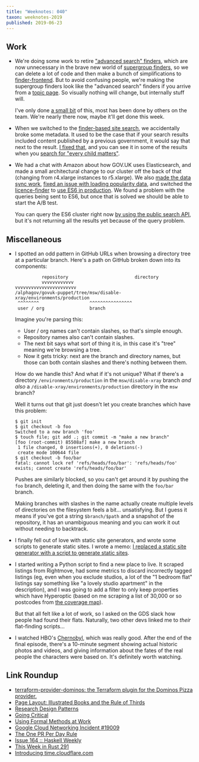 ```yaml
---
title: "Weeknotes: 040"
taxon: weeknotes-2019
published: 2019-06-23
---
```


## Work

- We're doing some work to retire ["advanced search" finders][], which
  are now unnecessary in the brave new world of [supergroup
  finders][], so we can delete a lot of code and then make a bunch of
  simplifications to [finder-frontend][].  But to avoid confusing
  people, we're making the supergroup finders look like the "advanced
  search" finders if you arrive from a [topic page][].  So visually
  nothing will change, but internally stuff will.

  I've only done [a small bit][] of this, most has been done by others
  on the team.  We're nearly there now, maybe it'll get done this
  week.

- When we switched to the [finder-based site search][], we
  accidentally broke some metadata.  It used to be the case that if
  your search results included content published by a previous
  government, it would say that next to the result.  [I fixed that][],
  and you can see it in some of the results when you [search for
  "every child matters"][].

- We had a chat with Amazon about how GOV.UK uses Elasticsearch, and
  made a small architectural change to our cluster off the back of
  that (changing from r4.xlarge instances to r5.xlarge).  We also
  [made the data sync work][], [fixed an issue with loading popularity
  data][], and switched the [licence-finder][] to [use ES6 in
  production][].  We found a problem with the queries being sent to
  ES6, but once that is solved we should be able to start the A/B
  test.

  You can query the ES6 cluster right now [by using the public search
  API][], but it's not returning all the results yet because of the
  query problem.

["advanced search" finders]: https://www.gov.uk/search/advanced?group=services&topic=%2Feducation
[supergroup finders]: https://www.gov.uk/search/services?parent=&keywords=&level_one_taxon=c58fdadd-7743-46d6-9629-90bb3ccc4ef0&level_two_taxon=&order=most-viewed
[finder-frontend]: https://github.com/alphagov/finder-frontend
[topic page]: https://www.gov.uk/education
[a small bit]: https://github.com/alphagov/finder-frontend/pull/1188
[finder-based site search]: https://www.gov.uk/search/all
[I fixed that]: https://github.com/alphagov/finder-frontend/pull/1198
[search for "every child matters"]: https://www.gov.uk/search/all?parent=&keywords=every+child+matters&level_one_taxon=&manual=&public_timestamp%5Bfrom%5D=&public_timestamp%5Bto%5D=&order=relevance
[made the data sync work]: https://github.com/alphagov/govuk-puppet/pull/9284
[fixed an issue with loading popularity data]: https://github.com/alphagov/search-api/pull/1593
[licence-finder]: https://github.com/alphagov/licence-finder
[use ES6 in production]: https://github.com/alphagov/govuk-puppet/pull/9294
[by using the public search API]: https://www.gov.uk/api/search.json?q=micropig&cluster=B

## Miscellaneous

- I spotted an odd pattern in GitHub URLs when browsing a directory
  tree at a particular branch.  Here's a path on GitHub broken down
  into its components:

    ```
              repository                         directory
              vvvvvvvvvvvv                       vvvvvvvvvvvvvvvvvvvvvvv
    /alphagov/govuk-puppet/tree/msw/disable-xray/environments/production
     ^^^^^^^^                   ^^^^^^^^^^^^^^^^
     user / org                 branch
    ```

    Imagine you're parsing this:

    - User / org names can't contain slashes, so that's simple enough.
    - Repository names also can't contain slashes.
    - The next bit says what sort of thing it is, in this case it's
      "tree" meaning we're browsing a tree.
    - Now it gets tricky: next are the branch and directory names, but
      those can both contain slashes and there's nothing between them.

    How do we handle this?  And what if it's not unique?  What if
    there's a directory `/environments/production` in the
    `msw/disable-xray` branch *and also* a
    `/disable-xray/environments/production` directory in the `msw`
    branch?

    Well it turns out that git just doesn't let you create branches
    which have this problem:

    ```
    $ git init
    $ git checkout -b foo
    Switched to a new branch 'foo'
    $ touch file; git add .; git commit -m "make a new branch"
    [foo (root-commit) 85508af] make a new branch
     1 file changed, 0 insertions(+), 0 deletions(-)
     create mode 100644 file
    $ git checkout -b foo/bar
    fatal: cannot lock ref 'refs/heads/foo/bar': 'refs/heads/foo' exists; cannot create 'refs/heads/foo/bar'
    ```

    Pushes are similarly blocked, so you can't get around it by
    pushing the `foo` branch, deleting it, and then doing the same
    with the `foo/bar` branch.

    Making branches with slashes in the name actually create multiple
    levels of directories on the filesystem feels a
    bit... unsatisfying.  But I guess it means if you've got a string
    `$branch/$path` and a snapshot of the repository, it has an
    unambiguous meaning and you can work it out without needing to
    backtrack.

- I finally fell out of love with static site generators, and wrote
  some scripts to generate static sites.  I wrote a memo: [I replaced
  a static site generator with a script to generate static sites][].

- I started writing a Python script to find a new place to live.  It
  scraped listings from Rightmove, had some metrics to discard
  incorrectly tagged listings (eg, even when you exclude studios, a
  lot of the "1 bedroom flat" listings say something like "a lovely
  studio apartment" in the description), and I was going to add a
  filter to only keep properties which have Hyperoptic (based on me
  scraping a list of 30,000 or so postcodes from [the coverage
  map][]).

  But that all felt like a lot of work, so I asked on the GDS slack
  how people had found their flats.  Naturally, two other devs linked
  me to *their* flat-finding scripts...

- I watched HBO's [Chernobyl][], which was really good.  After the end
  of the final episode, there's a 10-minute segment showing actual
  historic photos and videos, and giving information about the fates
  of the real people the characters were based on.  It's definitely
  worth watching.

[I replaced a static site generator with a script to generate static sites]: static-site-generators.html
[the coverage map]: https://hyperoptic.com/map/?residential
[Chernobyl]: https://www.hbo.com/chernobyl

## Link Roundup

- [terraform-provider-dominos: the Terraform plugin for the Dominos Pizza provider.](https://ndmckinley.github.io/terraform-provider-dominos/)
- [Page Layout: Illustrated Books and the Rule of Thirds](http://theworldsgreatestbook.com/page-layout-rule-of-thirds/)
- [Research Design Patterns](http://pgbovine.net/research-design-patterns.htm)
- [Going Critical](https://meltingasphalt.com/interactive/going-critical/)
- [Using Formal Methods at Work](https://www.hillelwayne.com/post/using-formal-methods/)
- [Google Cloud Networking Incident #19009](https://status.cloud.google.com/incident/cloud-networking/19009)
- [The One PR Per Day Rule](http://neilmitchell.blogspot.com/2019/06/the-one-pr-per-day-rule.html)
- [Issue 164 :: Haskell Weekly](https://haskellweekly.news/issues/164.html)
- [This Week in Rust 291](https://this-week-in-rust.org/blog/2019/06/18/this-week-in-rust-291/)
- [Introducing time.cloudflare.com](https://blog.cloudflare.com/secure-time/)
